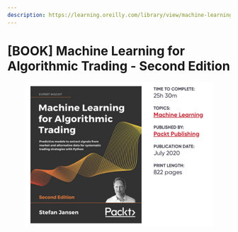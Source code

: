 ```yaml
---
description: https://learning.oreilly.com/library/view/machine-learning-for/9781839217715/
---
```


# \[BOOK] Machine Learning for Algorithmic Trading - Second Edition

<figure><img src="../../../.gitbook/assets/image.png" alt=""><figcaption></figcaption></figure>
